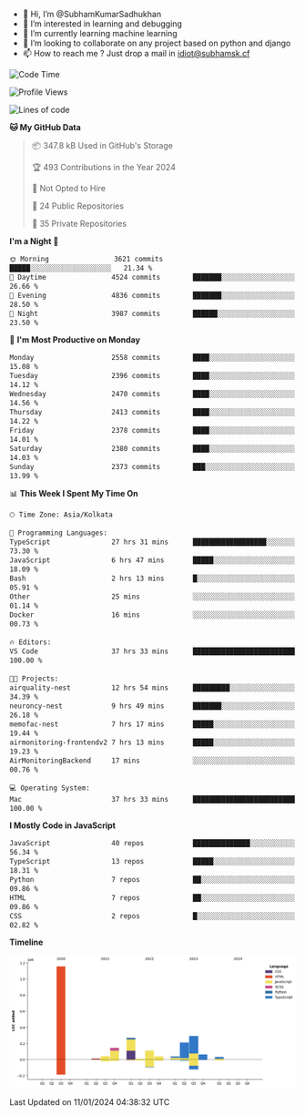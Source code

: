 - 👋 Hi, I’m @SubhamKumarSadhukhan
- 👀 I’m interested in learning and debugging
- 🌱 I’m currently learning machine learning
- 💞️ I’m looking to collaborate on any project based on python and django
- 📫 How to reach me ?
      Just drop a mail in idiot@subhamsk.cf

<!---
SubhamKumarSadhukhan/SubhamKumarSadhukhan is a ✨ special ✨ repository because its `README.md` (this file) appears on your GitHub profile.
You can click the Preview link to take a look at your changes.
--->


<!--START_SECTION:waka-->
![Code Time](http://img.shields.io/badge/Code%20Time-1%2C876%20hrs%2021%20mins-blue)

![Profile Views](http://img.shields.io/badge/Profile%20Views-1-blue)

![Lines of code](https://img.shields.io/badge/From%20Hello%20World%20I%27ve%20Written-2.4%20million%20lines%20of%20code-blue)

**🐱 My GitHub Data** 

> 📦 347.8 kB Used in GitHub's Storage 
 > 
> 🏆 493 Contributions in the Year 2024
 > 
> 🚫 Not Opted to Hire
 > 
> 📜 24 Public Repositories 
 > 
> 🔑 35 Private Repositories 
 > 
**I'm a Night 🦉** 

```text
🌞 Morning                3621 commits        █████░░░░░░░░░░░░░░░░░░░░   21.34 % 
🌆 Daytime                4524 commits        ███████░░░░░░░░░░░░░░░░░░   26.66 % 
🌃 Evening                4836 commits        ███████░░░░░░░░░░░░░░░░░░   28.50 % 
🌙 Night                  3987 commits        ██████░░░░░░░░░░░░░░░░░░░   23.50 % 
```
📅 **I'm Most Productive on Monday** 

```text
Monday                   2558 commits        ████░░░░░░░░░░░░░░░░░░░░░   15.08 % 
Tuesday                  2396 commits        ████░░░░░░░░░░░░░░░░░░░░░   14.12 % 
Wednesday                2470 commits        ████░░░░░░░░░░░░░░░░░░░░░   14.56 % 
Thursday                 2413 commits        ████░░░░░░░░░░░░░░░░░░░░░   14.22 % 
Friday                   2378 commits        ████░░░░░░░░░░░░░░░░░░░░░   14.01 % 
Saturday                 2380 commits        ████░░░░░░░░░░░░░░░░░░░░░   14.03 % 
Sunday                   2373 commits        ███░░░░░░░░░░░░░░░░░░░░░░   13.99 % 
```


📊 **This Week I Spent My Time On** 

```text
🕑︎ Time Zone: Asia/Kolkata

💬 Programming Languages: 
TypeScript               27 hrs 31 mins      ██████████████████░░░░░░░   73.30 % 
JavaScript               6 hrs 47 mins       █████░░░░░░░░░░░░░░░░░░░░   18.09 % 
Bash                     2 hrs 13 mins       █░░░░░░░░░░░░░░░░░░░░░░░░   05.91 % 
Other                    25 mins             ░░░░░░░░░░░░░░░░░░░░░░░░░   01.14 % 
Docker                   16 mins             ░░░░░░░░░░░░░░░░░░░░░░░░░   00.73 % 

🔥 Editors: 
VS Code                  37 hrs 33 mins      █████████████████████████   100.00 % 

🐱‍💻 Projects: 
airquality-nest          12 hrs 54 mins      █████████░░░░░░░░░░░░░░░░   34.39 % 
neuroncy-nest            9 hrs 49 mins       ███████░░░░░░░░░░░░░░░░░░   26.18 % 
memofac-nest             7 hrs 17 mins       █████░░░░░░░░░░░░░░░░░░░░   19.44 % 
airmonitoring-frontendv2 7 hrs 13 mins       █████░░░░░░░░░░░░░░░░░░░░   19.23 % 
AirMonitoringBackend     17 mins             ░░░░░░░░░░░░░░░░░░░░░░░░░   00.76 % 

💻 Operating System: 
Mac                      37 hrs 33 mins      █████████████████████████   100.00 % 
```

**I Mostly Code in JavaScript** 

```text
JavaScript               40 repos            ██████████████░░░░░░░░░░░   56.34 % 
TypeScript               13 repos            █████░░░░░░░░░░░░░░░░░░░░   18.31 % 
Python                   7 repos             ██░░░░░░░░░░░░░░░░░░░░░░░   09.86 % 
HTML                     7 repos             ██░░░░░░░░░░░░░░░░░░░░░░░   09.86 % 
CSS                      2 repos             █░░░░░░░░░░░░░░░░░░░░░░░░   02.82 % 
```



**Timeline**

![Lines of Code chart](https://raw.githubusercontent.com/SubhamKumarSadhukhan/SubhamKumarSadhukhan/main/assets/bar_graph.png)


 Last Updated on 11/01/2024 04:38:32 UTC
<!--END_SECTION:waka-->
